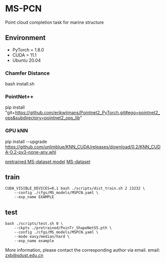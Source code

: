 # MS-PCN
Point cloud completion task for marine structure

## Environment

- PyTorch = 1.8.0
- CUDA = 11.1
- Ubuntu 20.04

### Chamfer Distance
bash install.sh
### PointNet++
pip install "git+https://github.com/erikwijmans/Pointnet2_PyTorch.git#egg=pointnet2_ops&subdirectory=pointnet2_ops_lib"
### GPU kNN
pip install --upgrade https://github.com/unlimblue/KNN_CUDA/releases/download/0.2/KNN_CUDA-0.2-py3-none-any.whl



[pretrained MS-dataset model](https://pan.baidu.com/s/1fIOayjfnLPwQRVIYS-yf8Q?pwd=f5nt)
[MS-dataset](https://pan.baidu.com/s/1Xs4V9SLIebFQ5BYvxRhvOg?pwd=7x4i)


## train

```
CUDA_VISIBLE_DEVICES=0,1 bash ./scripts/dist_train.sh 2 13232 \
    --config ./cfgs/MS_models/MSPCN.yaml \
    --exp_name EXAMPLE
```

## test

```
bash ./scripts/test.sh 0 \
    --ckpts ./pretrained/PoinTr_ShapeNet55.pth \
    --config ./cfgs/MS_models/MSPCN.yaml \
    --mode easy/median/hard \ 
    --exp_name example
```


More information, please contact the corresponding author via email. email: zxb@sdust.edu.cn

